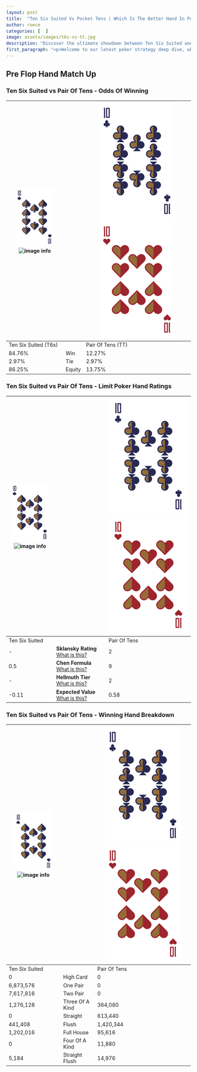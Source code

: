 ```yaml
---
layout: post
title:  "Ten Six Suited Vs Pocket Tens | Which Is The Better Hand In Poker? A Complete Guide"
author: reece
categories: [  ]
image: assets/images/t6s-vs-tt.jpg
description: "Discover the ultimate showdown between Ten Six Suited and Pair Of Tens in poker! Uncover the odds, strategies, and scenarios where one hand triumphs over the other. Get ready to up your poker game with this thrilling analysis."
first_paragraph: "<p>Welcome to our latest poker strategy deep dive, where we're pitting two distinct hands against each other in a high-stakes showdown: Ten Six Suited vs Pair Of Tens.</p><p>In the dynamic world of poker, every decision counts, and knowing which hand holds the upper hand is key to your success at the table.</p><p>In this article, we'll dissect these two hands, explore the scenarios where one dominates the other, and equip you with the knowledge to make strategic choices that can tip the odds in your favor.</p><p>Get ready to unravel the intriguing dynamics of these poker hands and elevate your game to new heights.</p>"
---
```




[comment]: # (sp0)

## Pre Flop Hand Match Up

<div class="table hand-ratings" markdown="1"> 



### Ten Six Suited vs Pair Of Tens - Odds Of Winning


    
| ![image info](assets/images/hand1/T.png) ![image info](assets/images/hand1/6s.png) |  | ![image info](assets/images/hand2/T.png) ![image info](assets/images/hand2/To.png) |
| -------- | -------- | -------- |
| Ten Six Suited (T6s) |  | Pair Of Tens (TT) |
| 84.76% | Win | 12.27% |
| 2.97% | Tie | 2.97% |
| 86.25% | Equity | 13.75% |




[comment]: # (sp1)



### Ten Six Suited vs Pair Of Tens - Limit Poker Hand Ratings


    
| ![image info](assets/images/hand1/T.png) ![image info](assets/images/hand1/6s.png) |  | ![image info](assets/images/hand2/T.png) ![image info](assets/images/hand2/To.png) |
| -------- | -------- | -------- |
| Ten Six Suited |  | Pair Of Tens |
| - | **Sklansky Rating** [What is this?](/sklansky-rating-explained) | 2 |
| 0.5 | **Chen Formula** [What is this?](/chen-formula-explained) | 9 |
| - | **Hellmuth Tier** [What is this?](/Hellmuth-tier-explained) | 2 |
| -0.11 | **Expected Value** [What is this?](/expected-value-explained) | 0.58 |




[comment]: # (sp2)



### Ten Six Suited vs Pair Of Tens - Winning Hand Breakdown


    
| ![image info](assets/images/hand1/T.png) ![image info](assets/images/hand1/6s.png) |  | ![image info](assets/images/hand2/T.png) ![image info](assets/images/hand2/To.png) |
| -------- | -------- | -------- |
| Ten Six Suited |  | Pair Of Tens |
| 0 | High Card | 0 |
| 6,873,576 | One Pair | 0 |
| 7,617,816 | Two Pair | 0 |
| 1,276,128 | Three Of A Kind | 364,080 |
| 0 | Straight | 613,440 |
| 441,408 | Flush | 1,420,344 |
| 1,202,016 | Full House | 95,616 |
| 0 | Four Of A Kind | 11,880 |
| 5,184 | Straight Flush | 14,976 |




[comment]: # (sp3)



</div>

[comment]: # (sp4)



[comment]: # (sp5)

